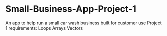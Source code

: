 # Small-Business-App-Project-1
An app to help run a small car wash business built for customer use
Project 1 requirements:
Loops 
Arrays
Vectors
